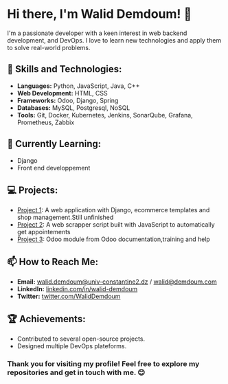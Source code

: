 # Hi there, I'm Walid Demdoum! 👋

I'm a passionate developer with a keen interest in web backend development, and DevOps. I love to learn new technologies and apply them to solve real-world problems. 

## 🚀 Skills and Technologies:
- **Languages:** Python, JavaScript, Java, C++
- **Web Development:** HTML, CSS
- **Frameworks:** Odoo, Django, Spring
- **Databases:** MySQL, Postgresql, NoSQL
- **Tools:** Git, Docker, Kubernetes, Jenkins, SonarQube, Grafana, Prometheus, Zabbix

## 🌱 Currently Learning:
- Django
- Front end developpement

## 💻 Projects:
- [Project 1](https://github.com/Walid-Demdoum/Garanda-tech): A web application with Django, ecommerce templates and shop management.Still unfinished
- [Project 2](https://github.com/Walid-Demdoum/bls-appointment-scripts-helper): A web scrapper script built with JavaScript to automatically get appointements
- [Project 3](https://github.com/Walid-Demdoum/estate): Odoo module from Odoo documentation,training and help

## 📫 How to Reach Me:
- **Email:** walid.demdoum@univ-constantine2.dz / walid@demdoum.com
- **LinkedIn:** [linkedin.com/in/walid-demdoum](https://www.linkedin.com/in/walid-demdoum)
- **Twitter:** [twitter.com/WalidDemdoum](https://twitter.com/WalidDemdoum)

## 🏆 Achievements:
- Contributed to several open-source projects.
- Designed multiple DevOps plateforms.


### Thank you for visiting my profile! Feel free to explore my repositories and get in touch with me. 😊
